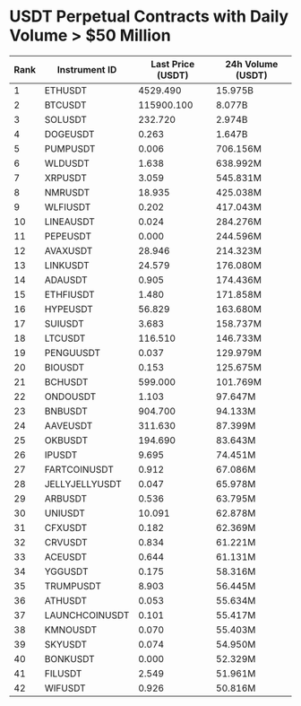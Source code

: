 # USDT Perpetual Contracts with Daily Volume > $50 Million

| Rank | Instrument ID | Last Price (USDT) | 24h Volume (USDT) |
|------|---------------|-------------------|-------------------|
| 1 | ETHUSDT | 4529.490 | 15.975B |
| 2 | BTCUSDT | 115900.100 | 8.077B |
| 3 | SOLUSDT | 232.720 | 2.974B |
| 4 | DOGEUSDT | 0.263 | 1.647B |
| 5 | PUMPUSDT | 0.006 | 706.156M |
| 6 | WLDUSDT | 1.638 | 638.992M |
| 7 | XRPUSDT | 3.059 | 545.831M |
| 8 | NMRUSDT | 18.935 | 425.038M |
| 9 | WLFIUSDT | 0.202 | 417.043M |
| 10 | LINEAUSDT | 0.024 | 284.276M |
| 11 | PEPEUSDT | 0.000 | 244.596M |
| 12 | AVAXUSDT | 28.946 | 214.323M |
| 13 | LINKUSDT | 24.579 | 176.080M |
| 14 | ADAUSDT | 0.905 | 174.436M |
| 15 | ETHFIUSDT | 1.480 | 171.858M |
| 16 | HYPEUSDT | 56.829 | 163.680M |
| 17 | SUIUSDT | 3.683 | 158.737M |
| 18 | LTCUSDT | 116.510 | 146.733M |
| 19 | PENGUUSDT | 0.037 | 129.979M |
| 20 | BIOUSDT | 0.153 | 125.675M |
| 21 | BCHUSDT | 599.000 | 101.769M |
| 22 | ONDOUSDT | 1.103 | 97.647M |
| 23 | BNBUSDT | 904.700 | 94.133M |
| 24 | AAVEUSDT | 311.630 | 87.399M |
| 25 | OKBUSDT | 194.690 | 83.643M |
| 26 | IPUSDT | 9.695 | 74.451M |
| 27 | FARTCOINUSDT | 0.912 | 67.086M |
| 28 | JELLYJELLYUSDT | 0.047 | 65.978M |
| 29 | ARBUSDT | 0.536 | 63.795M |
| 30 | UNIUSDT | 10.091 | 62.878M |
| 31 | CFXUSDT | 0.182 | 62.369M |
| 32 | CRVUSDT | 0.834 | 61.221M |
| 33 | ACEUSDT | 0.644 | 61.131M |
| 34 | YGGUSDT | 0.175 | 58.316M |
| 35 | TRUMPUSDT | 8.903 | 56.445M |
| 36 | ATHUSDT | 0.053 | 55.634M |
| 37 | LAUNCHCOINUSDT | 0.101 | 55.417M |
| 38 | KMNOUSDT | 0.070 | 55.403M |
| 39 | SKYUSDT | 0.074 | 54.950M |
| 40 | BONKUSDT | 0.000 | 52.329M |
| 41 | FILUSDT | 2.549 | 51.961M |
| 42 | WIFUSDT | 0.926 | 50.816M |
